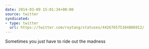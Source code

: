 ```yaml
---
date: 2014-03-09 15:01:34+00:00
source: twitter
syndicated:
- type: twitter
  url: https://twitter.com/roytang/statuses/442676575104806912/
---
```


Sometimes you just have to ride out the madness